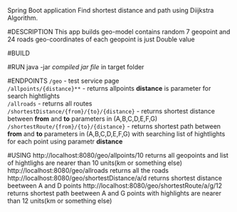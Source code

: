 Spring Boot application
Find shortest distance and path using Diijkstra Algorithm.

#DESCRIPTION
This app builds geo-model contains random 7 geopoint and 24 roads 
geo-coordinates of each geopoint is just Double value

#BUILD


#RUN
java -jar _compiled jar file_ in target folder

#ENDPOINTS
`/geo` - test service page<br>
`/allpoints/{distance}**` - returns allpoints **distance** is parameter for search hightlights<br>
`/allroads` - returns all routes<br>
`/shortestDistance/{from}/{to}/{distance}` - returns shortest distance between **from** and **to** parameters in (A,B,C,D,E,F,G) 
`/shortestRoute/{from}/{to}/{distance}` - returns shortest path between **from** and **to** parameters in (A,B,C,D,E,F,G)   with searching list of hightlights for each point using parametr **distance**   

#USING
http://localhost:8080/geo/allpoints/10 returns all geopoints and list of hightlighs are nearer than 10 units(km or something else)
http://localhost:8080/geo/allroads  returns all the roads
http://localhost:8080/geo/shortestDistance/a/d returns shortest distance beetween A and D points
http://localhost:8080/geo/shortestRoute/a/g/12 returns shortest path beetween A and G points with highlights are nearer than 12 units(km or something else)